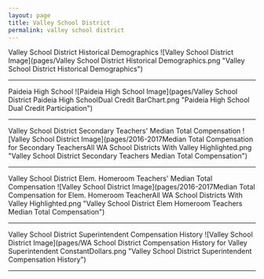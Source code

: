 ```yaml
---
layout: page
title: Valley School District
permalink: valley school district
---
```



Valley School District Historical Demographics
![Valley School District Image](pages/Valley School District Historical Demographics.png "Valley School District Historical Demographics")

___

Paideia High School
![Paideia High School Image](pages/Valley School District Paideia High SchoolDual Credit BarChart.png "Paideia High School Dual Credit Participation")

___

Valley School District Secondary Teachers' Median Total Compensation
![Valley School District Image](pages/2016-2017Median Total Compensation for Secondary TeachersAll WA School Districts With Valley Highlighted.png "Valley School District Secondary Teachers Median Total Compensation")

___

Valley School District Elem. Homeroom Teachers' Median Total Compensation
![Valley School District Image](pages/2016-2017Median Total Compensation for Elem. Homeroom TeacherAll WA School Districts With Valley Highlighted.png "Valley School District Elem Homeroom Teachers Median Total Compensation")

___

Valley School District Superintendent Compensation History
![Valley School District Image](pages/WA School District Compensation History for Valley Superintendent ConstantDollars.png "Valley School District Superintendent Compensation History")

___

